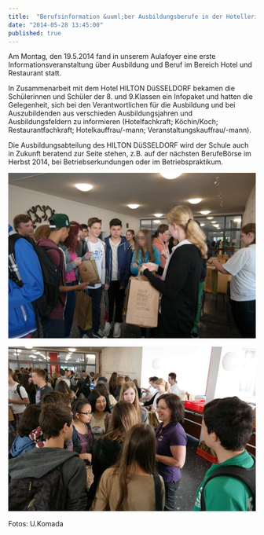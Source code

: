 ```yaml
---
title:  "Berufsinformation &uuml;ber Ausbildungsberufe in der Hotellerie"
date: "2014-05-28 13:45:00"
published: true
---
```


Am Montag, den 19.5.2014 fand in unserem Aulafoyer eine erste Informationsveranstaltung &uuml;ber Ausbildung und Beruf im Bereich Hotel und Restaurant statt. 

In Zusammenarbeit mit dem Hotel HILTON D&uuml;SSELDORF bekamen die Sch&uuml;lerinnen und Sch&uuml;ler der 8. und 9.Klassen ein Infopaket und hatten die Gelegenheit, sich bei den Verantwortlichen f&uuml;r die Ausbildung und bei Auszubildenden aus verschieden Ausbildungsjahren und Ausbildungsfeldern zu informieren (Hotelfachkraft; K&ouml;chin/Koch; Restaurantfachkraft; Hotelkauffrau/-mann; Veranstaltungskauffrau/-mann).

Die Ausbildungsabteilung des HILTON D&uuml;SSELDORF wird der Schule auch in Zukunft beratend zur Seite stehen, z.B. auf der n&auml;chsten BerufeB&ouml;rse im   Herbst 2014, bei Betriebserkundungen oder im Betriebspraktikum.


<p><img src="../img/2014/05/2014-05-28-1.jpg"></p>
<p><img src="../img/2014/05/2014-05-28-2.jpg"></p>

Fotos: U.Komada
